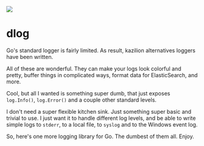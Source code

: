 [![](https://godoc.org/github.com/jedisct1/dlog?status.svg)](https://godoc.org/github.com/jedisct1/dlog)

# dlog

Go's standard logger is fairly limited. As result, kazilion alternatives loggers have been written.

All of these are wonderful. They can make your logs look colorful and pretty, buffer things in complicated ways, format data for ElasticSearch, and more.

Cool, but all I wanted is something super dumb, that just exposes `log.Info()`, `log.Error()` and a couple other standard levels.

I don't need a super flexible kitchen sink. Just something super basic and trivial to use. I just want it to handle different log levels, and be able to write simple logs to `stderr`, to a local file, to `syslog` and to the Windows event log.

So, here's one more logging library for Go. The dumbest of them all. Enjoy.
